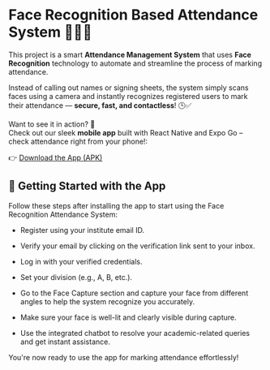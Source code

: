 # Face Recognition Based Attendance System 📸🧑‍🏫

This project is a smart **Attendance Management System** that uses **Face Recognition** technology to automate and streamline the process of marking attendance.

Instead of calling out names or signing sheets, the system simply scans faces using a camera and instantly recognizes registered users to mark their attendance — **secure, fast, and contactless**! 🕒✅

Want to see it in action? 🚀  
Check out our sleek **mobile app** built with React Native and Expo Go – check attendance right from your phone!:

👉 [Download the App (APK)](https://expo.dev/artifacts/eas/tXFHBkGVAGMi5rbHE2NQfd.apk)

## 🚀 Getting Started with the App
Follow these steps after installing the app to start using the Face Recognition Attendance System:

- Register using your institute email ID.

* Verify your email by clicking on the verification link sent to your inbox.

+ Log in with your verified credentials.

- Set your division (e.g., A, B, etc.).

- Go to the Face Capture section and capture your face from different angles to help the system recognize you accurately.

- Make sure your face is well-lit and clearly visible during capture.
- Use the integrated chatbot to resolve your academic-related queries and get instant assistance.

You're now ready to use the app for marking attendance effortlessly!
